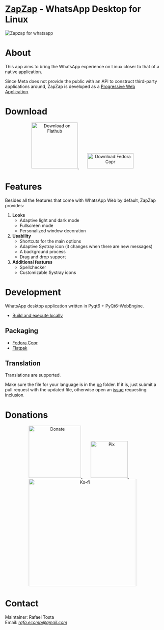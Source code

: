 # [ZapZap](https://rtosta.com/zapzap-web/) - WhatsApp Desktop for Linux 
![Zapzap for whatsapp](share/screenshot/default.png)

# About
This app aims to bring the WhatsApp experience on Linux closer to that of a native application.

Since Meta does not provide the public with an API to construct third-party applications around, ZapZap is developed as a [Progressive Web Application](https://en.wikipedia.org/wiki/Progressive_web_app).

# Download
<p align="center">
    <a href="https://flathub.org/apps/details/com.rtosta.zapzap">
        <img  alt="Download on Flathub" src="https://flathub.org/assets/badges/flathub-badge-en.png" width="150">
    </a>
    &nbsp;&nbsp;&nbsp;&nbsp;&nbsp;&nbsp;
    <a href="https://copr.fedorainfracloud.org/coprs/rafatosta/zapzap/">
        <img  alt="Download Fedora Copr" src="https://redhat.discourse-cdn.com/fedoraproject/original/1X/c5f38bdccf3bed038510138b9dc16b3bf01b6e13.png" width="150" height='50'>
    </a>
</p>

# Features
Besides all the features that come with WhatsApp Web by default, ZapZap provides:
1. **Looks**
   - Adaptive light and dark mode
   - Fullscreen mode
   - Personalized window decoration
2. **Usability**
   - Shortcuts for the main options
   - Adaptive Systray icon (it changes when there are new messages)
   - A background process
   - Drag and drop support
3. **Additional features**
   - Spellchecker
   - Customizable Systray icons

# Development
WhatsApp desktop application written in Pyqt6 + PyQt6-WebEngine.

- [Build and execute locally](/_run/README.md)

## Packaging
- [Fedora Copr](/_packaging/fedora/zapzap.spec)
- [Flatpak](/_packaging/flatpak/README.md)

## Translation
Translations are supported.

Make sure the file for your language is in the [po](/po) folder. If it is, just submit a pull request with the updated file, otherwise open an [issue](https://github.com/rafatosta/zapzap/issues) requesting inclusion.

# Donations
<p align="center">
    <a href="https://www.paypal.com/donate/?business=E7R4BVR45GRC2&no_recurring=0&item_name=ZapZap+-+Whatsapp+Desktop+for+linux%0AAn+unofficial+WhatsApp+desktop+application+written+in+Pyqt6+%2B+PyQt6-WebEngine.&currency_code=USD">
        <img alt="Donate" src="share/logos/PayPal.svg" width="170">
    </a>
    &nbsp;&nbsp;&nbsp;&nbsp;&nbsp;&nbsp;
    <a href="https://nubank.com.br/pagar/3c3r2/LS2hiJJKzv">
        <img  alt="Pix" src="share/logos/pix.png" width="120">
    </a>
    &nbsp;&nbsp;&nbsp;&nbsp;&nbsp;&nbsp;
    <a href="https://ko-fi.com/X8X2E1OLG">
        <img  alt="Ko-fi" src="https://ko-fi.com/img/githubbutton_sm.svg" width="350">
    </a>
</p>

# Contact
Maintainer: Rafael Tosta<br/>
Email: *rafa.ecomp@gmail.com*<br/>
